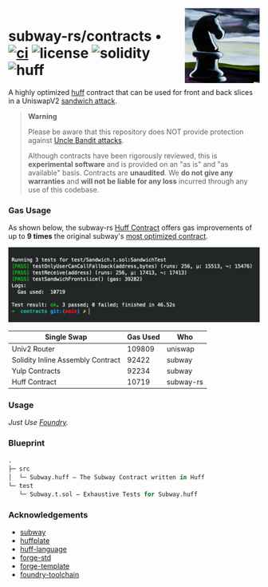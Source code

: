 <img align="right" width="150" height="150" top="100" src="./assets/plate.png">

# subway-rs/contracts • [![ci](https://github.com/abigger87/subway-rs/actions/workflows/ci.yaml/badge.svg)](https://github.com/abigger87/subway-rs/actions/workflows/ci.yaml) ![license](https://img.shields.io/badge/License-MIT-green.svg?label=license) ![solidity](https://img.shields.io/badge/solidity-^0.8.15-lightgrey) ![huff](https://img.shields.io/badge/huff-0.3.0-8b6c5c)


A highly optimized [huff](https://github.com/huff-language) contract that can be used for front and back slices in a UniswapV2 [sandwich attack](https://medium.com/coinmonks/defi-sandwich-attack-explain-776f6f43b2fd).


> **Warning**
>
> Please be aware that this repository does NOT provide protection against [Uncle Bandit attacks](https://twitter.com/bertcmiller/status/1385294417091760134).
>
> Although contracts have been rigorously reviewed, this is **experimental software** and is provided on an "as is" and "as available" basis. Contracts are **unaudited**.
> We **do not give any warranties** and **will not be liable for any loss** incurred through any use of this codebase.


### Gas Usage

As shown below, the subway-rs [Huff Contract](./src/Sandwich.huff) offers gas improvements of up to **9 times** the original subway's [most optimized contract](https://github.com/libevm/subway/blob/master/contracts/src/Sandwich.yulp).

![](./assets/gas.png)

| Single Swap                       | Gas Used | Who        |
| --------------------------------- | -------- | ---------- |
| Univ2 Router                      | 109809   | uniswap    |
| Solidity Inline Assembly Contract | 92422    | subway     |
| Yulp Contracts                    | 92234    | subway     |
| Huff Contract                     | 10719    | subway-rs  |


### Usage

_Just Use [Foundry](https://getfoundry.sh)._


### Blueprint

```ml
.
├─ src
│  └─ Subway.huff — The Subway Contract written in Huff
└─ test
   └─ Subway.t.sol — Exhaustive Tests for Subway.huff
```


### Acknowledgements

- [subway](https://github.com/libevm/subway)
- [huffplate](https://github.com/abigger87/huffplate)
- [huff-language](https://github.com/huff-language)
- [forge-std](https://github.com/brockelmore/forge-std)
- [forge-template](https://github.com/foundry-rs/forge-template)
- [foundry-toolchain](https://github.com/foundry-rs/foundry-toolchain)
